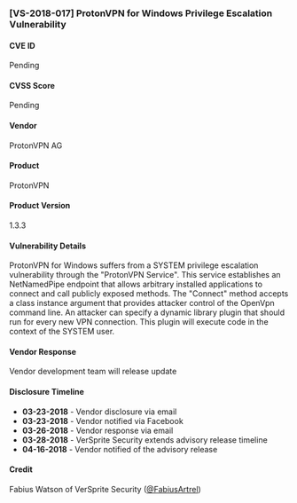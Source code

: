 ### [VS-2018-017] ProtonVPN for Windows Privilege Escalation Vulnerability
  		  
#### CVE ID		
Pending

#### CVSS Score		
Pending
		
#### Vendor		
ProtonVPN AG
		
#### Product		
ProtonVPN

#### Product Version
1.3.3
		
#### Vulnerability Details
		
ProtonVPN for Windows suffers from a SYSTEM privilege escalation vulnerability through the "ProtonVPN Service". This service establishes an NetNamedPipe endpoint that allows arbitrary installed applications to connect and call publicly exposed methods. The "Connect" method accepts a class instance argument that provides attacker control of the OpenVpn command line. An attacker can specify a dynamic library plugin that should run for every new VPN connection. This plugin will execute code in the context of the SYSTEM user.	
 		
#### Vendor Response		
Vendor development team will release update 
  		
#### Disclosure Timeline		
 		
* **03-23-2018** - Vendor disclosure via email		
* **03-23-2018** - Vendor notified via Facebook		
* **03-26-2018** - Vendor response via email
* **03-28-2018** - VerSprite Security extends advisory release timeline
* **04-16-2018** - Vendor notified of the advisory release	
 		
#### Credit		
Fabius Watson of VerSprite Security
([@FabiusArtrel](https://twitter.com/FabiusArtrel))
